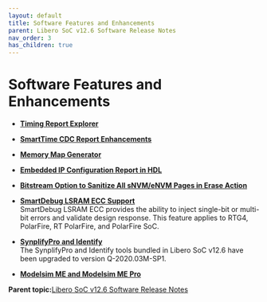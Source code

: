 ```yaml
---
layout: default
title: Software Features and Enhancements
parent: Libero SoC v12.6 Software Release Notes
nav_order: 3
has_children: true
---
```



# Software Features and Enhancements

-   **[Timing Report Explorer](GUID-60B37324-AC10-4EE0-9E6C-490A2D9D2D80.md)**  

-   **[SmartTime CDC Report Enhancements](GUID-207B50AD-7051-45F7-8B0F-BCE12197D867.md)**  

-   **[Memory Map Generator](GUID-A1DCFDF7-0E58-4A3D-93B7-02E1DFE27755.md)**  

-   **[Embedded IP Configuration Report in HDL](GUID-BF700662-1C97-4D31-9EE6-56D61CE37B9B.md)**  

-   **[Bitstream Option to Sanitize All sNVM/eNVM Pages in Erase Action](GUID-E667682B-0888-4E3A-B4C1-421AD657ECA6.md)**  

-   **[SmartDebug LSRAM ECC Support](GUID-630638D7-FD54-479C-B9B4-9E903AA549DF.md)**  
SmartDebug LSRAM ECC provides the ability to inject single-bit or multi-bit errors and validate design response. This feature applies to RTG4, PolarFire, RT PolarFire, and PolarFire SoC.
-   **[SynplifyPro and Identify](GUID-66743F92-A8E0-4D53-8308-D10CF412DC51.md)**  
The SynplifyPro and Identify tools bundled in Libero SoC v12.6 have been upgraded to version Q-2020.03M-SP1.
-   **[Modelsim ME and Modelsim ME Pro](GUID-F261BE7E-0EC0-4459-8F0E-41C6C6A40291.md)**  


**Parent topic:**[Libero SoC v12.6 Software Release Notes](GUID-4F46D7F9-8B0A-4D1A-8B15-2C12F938E2C1.md)

